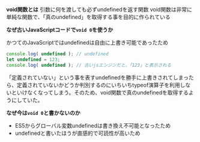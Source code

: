 **void関数とは**
引数に何を渡しても必ずundefinedを返す関数
void関数は非常に単純な関数で、「真のundefined」を取得する事を目的に作られている


**なぜ古いJavaScriptコードで`void 0`を使うか**

かつてのJavaScriptではundefinedは自由に上書き可能であったため

```js
console.log( undefined ); // undefined
let undefined = 123;
console.log( undefined ); // 古いjsエンジンだと、「123」と表示される
```

「定義されていない」という事を表すundefinedを勝手に上書きされてしまったら、定義されていないかどうか判別するのにいちいちtypeof演算子を利用しないといけなくなってしまう。そのため、void関数で真のundefinedを取得するようにしていた。


**なぜ今は`void 0`と書かないのか**

- ES5からグローバル変数undefinedは書き換え不可能となったため
- undefinedと書いたほうが直感的で可読性が高いため